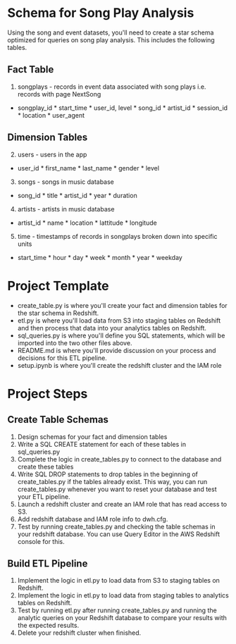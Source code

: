 # Schema for Song Play Analysis
Using the song and event datasets, you'll need to create a star schema optimized for queries on song play analysis. This includes the following tables.

## Fact Table
1. songplays - records in event data associated with song plays i.e. records with page NextSong
* songplay_id * start_time * user_id, level * song_id * artist_id * session_id * location * user_agent

## Dimension Tables
2. users - users in the app
* user_id * first_name * last_name * gender * level
3. songs - songs in music database
* song_id * title * artist_id * year * duration
4. artists - artists in music database
* artist_id * name * location * lattitude * longitude
5. time - timestamps of records in songplays broken down into specific units
* start_time * hour * day * week * month * year * weekday

# Project Template
* create_table.py is where you'll create your fact and dimension tables for the star schema in Redshift.
* etl.py is where you'll load data from S3 into staging tables on Redshift and then process that data into your analytics tables on Redshift.
* sql_queries.py is where you'll define you SQL statements, which will be imported into the two other files above.
* README.md is where you'll provide discussion on your process and decisions for this ETL pipeline.
* setup.ipynb is where you'll create the redshift cluster and the IAM role

# Project Steps

## Create Table Schemas
1. Design schemas for your fact and dimension tables
2. Write a SQL CREATE statement for each of these tables in sql_queries.py
3. Complete the logic in create_tables.py to connect to the database and create these tables
4. Write SQL DROP statements to drop tables in the beginning of create_tables.py if the tables already exist. This way, you can run create_tables.py whenever you want to reset your database and test your ETL pipeline.
5. Launch a redshift cluster and create an IAM role that has read access to S3.
6. Add redshift database and IAM role info to dwh.cfg.
7. Test by running create_tables.py and checking the table schemas in your redshift database. You can use Query Editor in the AWS Redshift console for this.

## Build ETL Pipeline
1. Implement the logic in etl.py to load data from S3 to staging tables on Redshift.
2. Implement the logic in etl.py to load data from staging tables to analytics tables on Redshift.
3. Test by running etl.py after running create_tables.py and running the analytic queries on your Redshift database to compare your results with the expected results.
4. Delete your redshift cluster when finished.